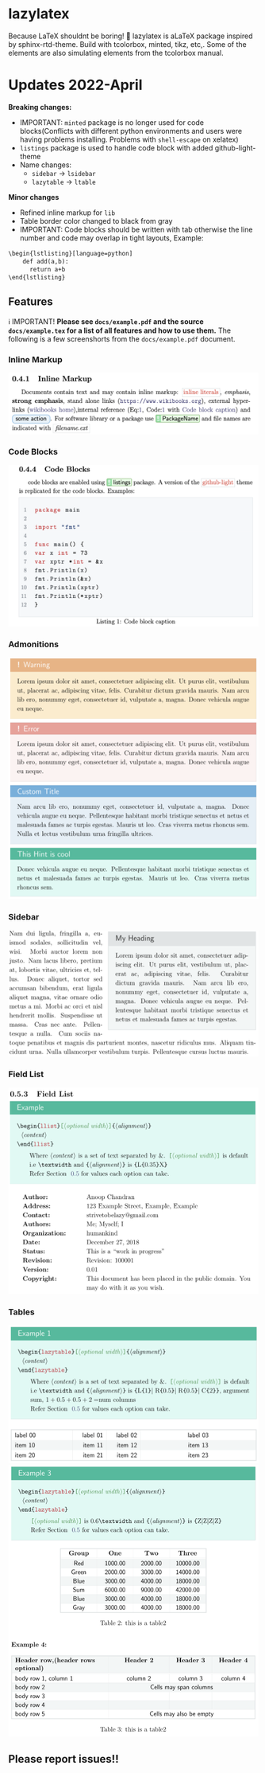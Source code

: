 # lazylatex
Because LaTeX shouldnt be boring! :tropical_fish:
lazylatex is aLaTeX package inspired by sphinx-rtd-theme. Build with tcolorbox, minted, tikz, etc,. Some of the elements are also simulating elements from the tcolorbox manual. 
# Updates 2022-April
**Breaking changes:**
- IMPORTANT: `minted` package is no longer used for code blocks(Conflicts with different python environments and users were having problems installing. Problems with `shell-escape` on xelatex)
- `listings` package is used to handle code block with added github-light-theme
- Name changes:
  - `sidebar` -> `lsidebar`
  - `lazytable` -> `ltable`
  
**Minor changes**
- Refined inline markup for `lib`
- Table border color changed to black from gray
- IMPORTANT: Code blocks should be written with tab otherwise the line number and code may overlap in tight layouts, Example:
```
\begin{lstlisting}[language=python]
    def add(a,b):
      return a+b
\end{lstlisting}
  ```
  
## Features
ℹ️ IMPORTANT! **Please see `docs/example.pdf` and the source `docs/example.tex` for a list of all features and how to use them.** The following is a few screenshorts from the `docs/example.pdf` document. 
### Inline Markup
![Inline-Markup](./docs/img/inline_markup.png)
### Code Blocks
![code-blocks](./docs/img/code_blocks.png)
### Admonitions
![admonitions](./docs/img/admonitions.png)
### Sidebar
![side-bar](./docs/img/side_bar.png)
### Field List
![field-list](./docs/img/flist.png)
### Tables
![table-1](./docs/img/table_1.png)
![table-2](./docs/img/table_2.png)
## Please report issues!!
